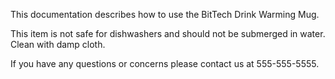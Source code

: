 This documentation describes how to use the BitTech Drink Warming Mug.

This item is not safe for dishwashers and should not be submerged in water. Clean with damp cloth. 

If you have any questions or concerns please contact us at 555-555-5555.